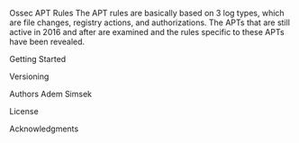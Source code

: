 Ossec APT Rules
The APT rules are basically based on 3 log types, which are file changes, registry actions, and authorizations. The APTs that are still active in 2016 and after are examined and the rules specific to these APTs have been revealed.

Getting Started

Versioning

Authors
Adem Simsek

License

Acknowledgments

